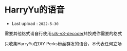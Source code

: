 # HarryYu的语音
- Last upload : `2022-5-30`

需要其他格式请自行使用[silk-v3-decoder](https://github.com/kn007/silk-v3-decoder)转换成你需要的格式

只收集HarryYu在DIY Perks粉丝群发的语音，不代表任何立场
